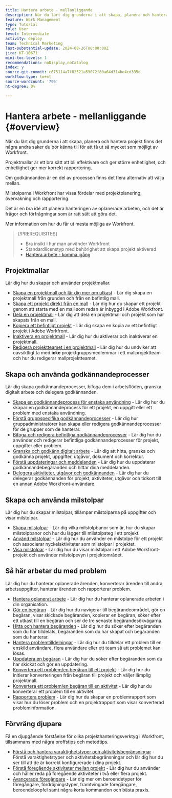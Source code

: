 ```yaml
---
title: Hantera arbete - mellanliggande
description: När du lärt dig grunderna i att skapa, planera och hantera projekt finns det några andra saker du bör känna till för att få ut så mycket som möjligt av Workfront.
feature: Work Management
type: Tutorial
role: User
level: Intermediate
activity: deploy
team: Technical Marketing
last-substantial-update: 2024-08-26T00:00:00Z
jira: KT-10671
mini-toc-levels: 1
recommendations: noDisplay,noCatalog
index: y
source-git-commit: c675114a7f82521a59072f80a64d314be4cd335d
workflow-type: tm+mt
source-wordcount: '796'
ht-degree: 0%

---
```



# Hantera arbete - mellanliggande {#overview}

När du lärt dig grunderna i att skapa, planera och hantera projekt finns det några andra saker du bör känna till för att få ut så mycket som möjligt av Workfront.

Projektmallar är ett bra sätt att bli effektivare och ger större enhetlighet, och enhetlighet ger mer korrekt rapportering.

Om godkännanden är en del av processen finns det flera alternativ att välja mellan.

Milstolparna i Workfront har vissa fördelar med projektplanering, övervakning och rapportering.

Det är en bra idé att planera hanteringen av oplanerade arbeten, och det är frågor och förfrågningar som är rätt sätt att göra det.

Mer information om hur du får ut mesta möjliga av Workfront.

>[!PREREQUISITES]
>
>* Bra insikt i hur man använder Workfront
>* Standardlicenstyp med behörighet att skapa projekt aktiverad
>* [Hantera arbete - komma igång](https://experienceleague.adobe.com/?recommended=Workfront-U-1-2022.1.planners)


## Projektmallar

Lär dig hur du skapar och använder projektmallar.

* [Skapa en projektmall och lär dig mer om utkast](create-a-project-template.md) - Lär dig skapa en projektmall från grunden och från en befintlig mall.
* [Skapa ett projekt direkt från en mall](create-a-project-directly-from-a-template.md) - Lär dig hur du skapar ett projekt genom att starta med en mall som redan är inbyggd i Adobe Workfront.
* [Dela en projektmall](share-a-project-template.md) - Lär dig att dela en projektmall och projekt som har skapats från en mall.
* [Kopiera ett befintligt projekt](/help/manage-work/manage-projects/copy-an-existing-project.md) - Lär dig skapa en kopia av ett befintligt projekt i Adobe Workfront.
* [Inaktivera en projektmall](deactivate-a-project-template.md) - Lär dig hur du aktiverar och inaktiverar en projektmall.
* [Redigera projektteamet i en projektmall](edit-the-project-team-in-a-project-template.md) - Lär dig hur du undviker att oavsiktligt ta med **icke** projektgruppsmedlemmar i ett mallprojektteam och hur du redigerar mallprojektteamet.

## Skapa och använda godkännandeprocesser

Lär dig skapa godkännandeprocesser, bifoga dem i arbetsflöden, granska digitalt arbete och delegera godkännanden.

* [Skapa en godkännandeprocess för enstaka användning](create-a-single-use-approval-process.md) - Lär dig hur du skapar en godkännandeprocess för ett projekt, en uppgift eller ett problem med enstaka användning.
* [Förstå gruppspecifika godkännandeprocesser](group-specific-approval-processes.md) - Lär dig hur gruppadministratörer kan skapa eller redigera godkännandeprocesser för de grupper som de hanterar.
* [Bifoga och redigera befintliga godkännandeprocesser](attach-and-edit-existing-approval-processes.md) - Lär dig hur du använder och redigerar befintliga godkännandeprocesser för projekt, uppgifter eller problem.
* [Granska och godkänn digitalt arbete](review-and-approve-digital-work.md) - Lär dig att hitta, granska och godkänna projekt, uppgifter, utgåvor, dokument och korrektur.
* [Förstå uppdateringar och meddelanden](understand-updates-and-notifications.md) - Lär dig hur du uppdaterar godkännandebegäranden och hittar dina meddelanden.
* [Delegera aktiviteter, utgåvor och godkännanden](delegate-approvals.md) - Lär dig hur du delegerar godkännanden för projekt, aktiviteter, utgåvor och tidkort till en annan Adobe Workfront-användare.

## Skapa och använda milstolpar

Lär dig hur du skapar milstolpar, tillämpar milstolparna på uppgifter och visar milstolpar.

* [Skapa milstolpar](creating-milestones.md) - Lär dig vilka milstolpbanor som är, hur du skapar milstolpbanor och hur du lägger till milstolpsteg i ett projekt.
* [Använd milstolpar](apply-milestones.md) - Lär dig hur du använder en milstolpe för ett projekt och associerar nyckelaktiviteter som milstolpar i projektet.
* [Visa milstolpar](view-milestones.md) - Lär dig hur du visar milstolpar i ett Adobe Workfront-projekt och använder milstolpevyn i projektområdet.

## Så här arbetar du med problem

Lär dig hur du hanterar oplanerade ärenden, konverterar ärenden till andra arbetsuppgifter, hanterar ärenden och rapporterar problem.

* [Hantera oplanerat arbete](handle-unplanned-work.md) - Lär dig hur du hanterar oplanerade arbeten i din organisation.
* [Gör en begäran](make-a-request.md) - Lär dig hur du navigerar till begärandeområdet, gör en begäran, visar skickade begäranden, kopierar en begäran, söker efter ett utkast till en begäran och ser de tre senaste begärandesökvägarna.
* [Hitta och hantera begäranden](find-requests.md) - Lär dig hur du söker efter begäranden som du har tilldelats, begäranden som du har skapat och begäranden som du hanterar.
* [Hantera problemtilldelningar](manage-issue-assignments.md) - Lär dig hur du tilldelar ett problem till en enskild användare, flera användare eller ett team så att problemet kan lösas.
* [Uppdatera en begäran](update-a-request.md) - Lär dig hur du söker efter begäranden som du har skickat och gör en uppdatering.
* [Konvertera ett problem/en begäran till ett projekt](create-a-project-from-a-request.md) - Lär dig hur du initierar konverteringen från begäran till projekt och väljer lämplig projektmall.
* [Konvertera ett problem/en begäran till en aktivitet](convert-issues-to-other-work-items.md) - Lär dig hur du konverterar ett problem till en aktivitet.
* [Rapportera problem](report-on-issues.md) - Lär dig hur du skapar en problemrapport som visar hur du löser problem och en projektrapport som visar konverterad probleminformation.

## Förvräng djupare

Få en djupgående förståelse för olika projekthanteringsverktyg i Workfront, tillsammans med några proffstips och metodtips.    

* [Förstå och hantera varaktighetstyper och aktivitetsbegränsningar](understand-and-manage-duration-types-and-task-constraints.md) - Förstå varaktighetstyper och aktivitetsbegränsningar och lär dig hur du ser till att de är korrekt konfigurerade i dina projekt.
* [Förstå föregående aktiviteter mellan projekt](understand-cross-project-predecessors.md) - Lär dig hur du använder och håller reda på föregående aktiviteter i två eller flera projekt.
* [Avancerade föregångare](advanced-predecessors.md) - Lär dig mer om beroendetyper för föregångare, fördröjningstyper, framtvingade föregångare, beroendeloopfel samt några korta kommandon och bästa praxis.
